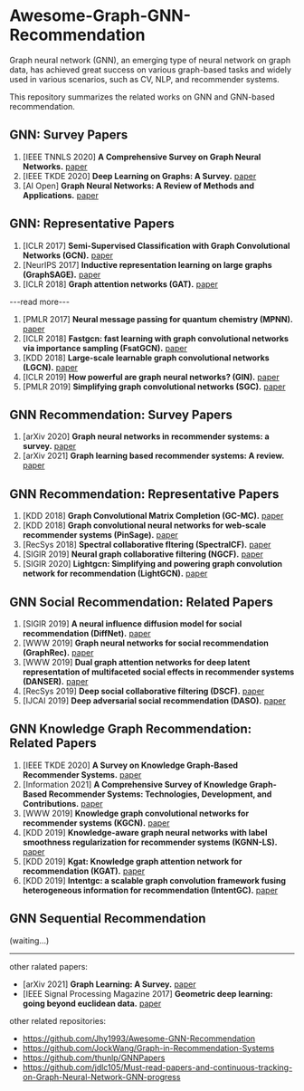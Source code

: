 # Awesome-Graph-GNN-Recommendation
Graph neural network (GNN), an emerging type of neural network on graph data, has achieved great success on various graph-based tasks and widely used in various scenarios, such as CV, NLP, and recommender systems.

This repository summarizes the related works on GNN and GNN-based recommendation.

## GNN: Survey Papers
1. \[IEEE TNNLS 2020\] **A Comprehensive Survey on Graph Neural Networks.** [paper](https://arxiv.org/pdf/1901.00596)
2. \[IEEE TKDE 2020\] **Deep Learning on Graphs: A Survey.** [paper](https://arxiv.org/pdf/1812.04202.pdf%E3%80%82)
3. \[AI Open\] **Graph Neural Networks: A Review of Methods and Applications.** [paper](https://www.sciencedirect.com/science/article/pii/S2666651021000012)

## GNN: Representative Papers
1. \[ICLR 2017\] **Semi-Supervised Classification with Graph Convolutional Networks (GCN).** [paper](https://arxiv.org/pdf/1609.02907.pdf?source=post_page---------------------------)
2. \[NeurIPS 2017\] **Inductive representation learning on large graphs (GraphSAGE).** [paper](https://arxiv.org/pdf/1706.02216)
3. \[ICLR 2018\] **Graph attention networks (GAT).** [paper](https://arxiv.org/pdf/1710.10903)

\---read more---
1. \[PMLR 2017\] **Neural message passing for quantum chemistry (MPNN).** [paper](http://proceedings.mlr.press/v70/gilmer17a/gilmer17a.pdf)
2. \[ICLR 2018\] **Fastgcn: fast learning with graph convolutional networks via importance sampling (FsatGCN).** [paper](https://arxiv.org/pdf/1801.10247)
3. \[KDD 2018\] **Large-scale learnable graph convolutional networks (LGCN).** [paper](https://dl.acm.org/doi/pdf/10.1145/3219819.3219947)
4. \[ICLR 2019\] **How powerful are graph neural networks? (GIN).** [paper](https://arxiv.org/pdf/1810.00826)
5. \[PMLR 2019\] **Simplifying graph convolutional networks (SGC).** [paper](http://proceedings.mlr.press/v97/wu19e/wu19e.pdf)

## GNN Recommendation: Survey Papers
1. \[arXiv 2020\] **Graph neural networks in recommender systems: a survey.** [paper](https://arxiv.org/pdf/2011.02260)
2. \[arXiv 2021\] **Graph learning based recommender systems: A review.** [paper](https://arxiv.org/pdf/2105.06339)

## GNN Recommendation: Representative Papers
1. \[KDD 2018\] **Graph Convolutional Matrix Completion (GC-MC).** [paper](https://arxiv.org/pdf/1706.02263)
2. \[KDD 2018\] **Graph convolutional neural networks for web-scale recommender systems (PinSage).** [paper](https://dl.acm.org/doi/pdf/10.1145/3219819.3219890?casa_token=oYvwvyblQqEAAAAA:PTnSdOyciaB1PGAyivQWyuLi--BNDQxIPvIC-Rnoueq0bIRph7bE6GQvAk_QSDnh63fU-4M8FbL475o)
3. \[RecSys 2018\] **Spectral collaborative fltering (SpectralCF).** [paper](https://dl.acm.org/doi/pdf/10.1145/3240323.3240343?casa_token=P6_dH2xN8VgAAAAA:OoHTVx-AU2cnh_NS1mFxr2ud-bELXxpqLMLcYs0OXgngv3LAHVJl2n96MN30xQbgKTmAhGV62b__XMc)
4. \[SIGIR 2019\] **Neural graph collaborative filtering (NGCF).** [paper](https://dl.acm.org/doi/pdf/10.1145/3331184.3331267?casa_token=92VbA9XH7DQAAAAA:jVdvF559IxNw_E1q0w2gRfNqi6_cu_c1wtfvU_5E7t-bicy4KjwCUG2RK3nXMq-3EMP7UjN4Zy42uqc)
5. \[SIGIR 2020\] **Lightgcn: Simplifying and powering graph convolution network for recommendation (LightGCN).** [paper](https://dl.acm.org/doi/pdf/10.1145/3397271.3401063?casa_token=ePMNswpnqxsAAAAA:YKqIuSnQbRVivX6RSbvbQTfIJJk4R44w-1Pom94_zFSBveXduYQ4ZCLnW85GbitVEDQPM00Rt0XzOA0)

## GNN Social Recommendation: Related Papers
1. \[SIGIR 2019\] **A neural influence diffusion model for social recommendation (DiffNet).** [paper](https://dl.acm.org/doi/pdf/10.1145/3331184.3331214?casa_token=HOO3PYyWptUAAAAA:_eb0fGkcJhGVg9pMHOCob8cMl6fGLHpKD1VlQPnW-7nFML4H_vmIymFKtjE4twCa-FNSZBvS5w7KYpo)
2. \[WWW 2019\] **Graph neural networks for social recommendation (GraphRec).** [paper](https://dl.acm.org/doi/pdf/10.1145/3308558.3313488?casa_token=sHyLa1l9Cy4AAAAA:9r2N8Mf37h4DDIm01J_FuYa9Id8F1Ejs_p2UcmYRdRtl9u2jUk4Dm9vL9S1XBBEsav9dxRAjZoykoXA)
3. \[WWW 2019\] **Dual graph attention networks for deep latent representation of multifaceted social effects in recommender systems (DANSER).** [paper](https://dl.acm.org/doi/pdf/10.1145/3308558.3313442?casa_token=njPVZPVaAnYAAAAA:G4LTaT8AK_P1-Zgqvr2gJkLOKxn4_c9-c39I-AZYT0ttdElNQmqxWJnymBjVXu9VnHChe__-0pC5ewQ)
4. \[RecSys 2019\] **Deep social collaborative filtering (DSCF).** [paper](https://dl.acm.org/doi/pdf/10.1145/3298689.3347011?casa_token=2pHA-jvXwtwAAAAA:MqlWqZ8kHdQ1UmmtGanOt8Mpf7_lURBi96wMrVpVhwMf0Ge8msVaWCRk6bXj_Iij6tDzvv27nilo1KY)
5. \[IJCAI 2019\] **Deep adversarial social recommendation (DASO).** [paper](https://arxiv.org/pdf/1905.13160)

## GNN Knowledge Graph Recommendation: Related Papers
1. \[IEEE TKDE 2020\] **A Survey on Knowledge Graph-Based Recommender Systems.** [paper](https://arxiv.org/pdf/2003.00911)
2. \[Information 2021\] **A Comprehensive Survey of Knowledge Graph-Based Recommender Systems: Technologies, Development, and Contributions.** [paper](https://www.mdpi.com/2078-2489/12/6/232/pdf)
3. \[WWW 2019\] **Knowledge graph convolutional networks for recommender systems (KGCN).** [paper](https://dl.acm.org/doi/pdf/10.1145/3308558.3313417?casa_token=qNIGJnUO9XwAAAAA:sMXl4lQrbxYJEO4wf_d0k6XftKBC5VjbG74-d2pBDx5xu6twxOTRt7Zv6Zzdr9MSUeVk8avxeXYqQ_E)
4. \[KDD 2019\] **Knowledge-aware graph neural networks with label smoothness regularization for recommender systems (KGNN-LS).** [paper](https://dl.acm.org/doi/pdf/10.1145/3292500.3330836?casa_token=nI0vWM_Y4gEAAAAA:iki5w7oDdyAAFqRuvEK_9og95qm6brGGvjgDNwR1QbV-xqvB-E88YIIjrJQQV4JYIwt_wHQpZ-WU8mQ)
5. \[KDD 2019\] **Kgat: Knowledge graph attention network for recommendation (KGAT).** [paper](https://dl.acm.org/doi/pdf/10.1145/3292500.3330989?casa_token=z85D6Qj8_HIAAAAA:uFJJvLacEKewoqoh6oqYE27uovkjuPDLrVQcB0oC49kzhjQN50003Wc14GqcRqT6tRsFP8vtTBaai7k)
6. \[KDD 2019\] **Intentgc: a scalable graph convolution framework fusing heterogeneous information for recommendation (IntentGC).** [paper](https://dl.acm.org/doi/pdf/10.1145/3292500.3330686?casa_token=4DNwe118PY8AAAAA:iTNmY3d6tGEAHIHKEaBPhy1dRdKh-YjFAKWnR56QIYce-Id2hy7n-3bcOwQMkwKw-NZbqyGfWxrDPyI)

## GNN Sequential Recommendation
(waiting...)

------

other ralated papers:
* \[arXiv 2021\] **Graph Learning: A Survey.** [paper](https://arxiv.org/pdf/2105.00696)
* \[IEEE Signal Processing Magazine 2017\] **Geometric deep learning: going beyond euclidean data.** [paper](https://arxiv.org/pdf/1611.08097.pdf,)

other related repositories:
* https://github.com/Jhy1993/Awesome-GNN-Recommendation
* https://github.com/JockWang/Graph-in-Recommendation-Systems
* https://github.com/thunlp/GNNPapers
* https://github.com/jdlc105/Must-read-papers-and-continuous-tracking-on-Graph-Neural-Network-GNN-progress
